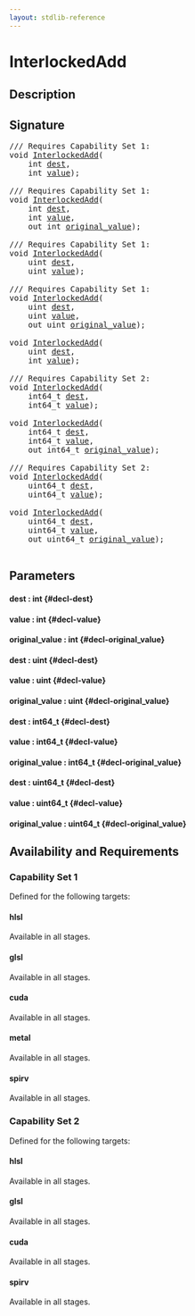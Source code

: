 ```yaml
---
layout: stdlib-reference
---
```


# InterlockedAdd

## Description





## Signature 

<pre>
/// Requires Capability Set 1:
<span class="code_keyword">void</span> <a href="/stdlib-reference/global-decls/interlockedadd-0b">InterlockedAdd</a>(
    <span class="code_keyword">int</span> <a href="/stdlib-reference/global-decls/interlockedadd-0b#decl-dest" class="code_param">dest</a>,
    <span class="code_keyword">int</span> <a href="/stdlib-reference/global-decls/interlockedadd-0b#decl-value" class="code_param">value</a>);

/// Requires Capability Set 1:
<span class="code_keyword">void</span> <a href="/stdlib-reference/global-decls/interlockedadd-0b">InterlockedAdd</a>(
    <span class="code_keyword">int</span> <a href="/stdlib-reference/global-decls/interlockedadd-0b#decl-dest" class="code_param">dest</a>,
    <span class="code_keyword">int</span> <a href="/stdlib-reference/global-decls/interlockedadd-0b#decl-value" class="code_param">value</a>,
    <span class="code_keyword">out</span> <span class="code_keyword">int</span> <a href="/stdlib-reference/global-decls/interlockedadd-0b#decl-original_value" class="code_param">original_value</a>);

/// Requires Capability Set 1:
<span class="code_keyword">void</span> <a href="/stdlib-reference/global-decls/interlockedadd-0b">InterlockedAdd</a>(
    <span class="code_keyword">uint</span> <a href="/stdlib-reference/global-decls/interlockedadd-0b#decl-dest" class="code_param">dest</a>,
    <span class="code_keyword">uint</span> <a href="/stdlib-reference/global-decls/interlockedadd-0b#decl-value" class="code_param">value</a>);

/// Requires Capability Set 1:
<span class="code_keyword">void</span> <a href="/stdlib-reference/global-decls/interlockedadd-0b">InterlockedAdd</a>(
    <span class="code_keyword">uint</span> <a href="/stdlib-reference/global-decls/interlockedadd-0b#decl-dest" class="code_param">dest</a>,
    <span class="code_keyword">uint</span> <a href="/stdlib-reference/global-decls/interlockedadd-0b#decl-value" class="code_param">value</a>,
    <span class="code_keyword">out</span> <span class="code_keyword">uint</span> <a href="/stdlib-reference/global-decls/interlockedadd-0b#decl-original_value" class="code_param">original_value</a>);

<span class="code_keyword">void</span> <a href="/stdlib-reference/global-decls/interlockedadd-0b">InterlockedAdd</a>(
    <span class="code_keyword">uint</span> <a href="/stdlib-reference/global-decls/interlockedadd-0b#decl-dest" class="code_param">dest</a>,
    <span class="code_keyword">int</span> <a href="/stdlib-reference/global-decls/interlockedadd-0b#decl-value" class="code_param">value</a>);

/// Requires Capability Set 2:
<span class="code_keyword">void</span> <a href="/stdlib-reference/global-decls/interlockedadd-0b">InterlockedAdd</a>(
    int64_t <a href="/stdlib-reference/global-decls/interlockedadd-0b#decl-dest" class="code_param">dest</a>,
    int64_t <a href="/stdlib-reference/global-decls/interlockedadd-0b#decl-value" class="code_param">value</a>);

<span class="code_keyword">void</span> <a href="/stdlib-reference/global-decls/interlockedadd-0b">InterlockedAdd</a>(
    int64_t <a href="/stdlib-reference/global-decls/interlockedadd-0b#decl-dest" class="code_param">dest</a>,
    int64_t <a href="/stdlib-reference/global-decls/interlockedadd-0b#decl-value" class="code_param">value</a>,
    <span class="code_keyword">out</span> int64_t <a href="/stdlib-reference/global-decls/interlockedadd-0b#decl-original_value" class="code_param">original_value</a>);

/// Requires Capability Set 2:
<span class="code_keyword">void</span> <a href="/stdlib-reference/global-decls/interlockedadd-0b">InterlockedAdd</a>(
    uint64_t <a href="/stdlib-reference/global-decls/interlockedadd-0b#decl-dest" class="code_param">dest</a>,
    uint64_t <a href="/stdlib-reference/global-decls/interlockedadd-0b#decl-value" class="code_param">value</a>);

<span class="code_keyword">void</span> <a href="/stdlib-reference/global-decls/interlockedadd-0b">InterlockedAdd</a>(
    uint64_t <a href="/stdlib-reference/global-decls/interlockedadd-0b#decl-dest" class="code_param">dest</a>,
    uint64_t <a href="/stdlib-reference/global-decls/interlockedadd-0b#decl-value" class="code_param">value</a>,
    <span class="code_keyword">out</span> uint64_t <a href="/stdlib-reference/global-decls/interlockedadd-0b#decl-original_value" class="code_param">original_value</a>);

</pre>

## Parameters

#### dest  : int {#decl-dest}
#### value  : int {#decl-value}
#### original\_value  : int {#decl-original_value}
#### dest  : uint {#decl-dest}
#### value  : uint {#decl-value}
#### original\_value  : uint {#decl-original_value}
#### dest  : int64\_t {#decl-dest}
#### value  : int64\_t {#decl-value}
#### original\_value  : int64\_t {#decl-original_value}
#### dest  : uint64\_t {#decl-dest}
#### value  : uint64\_t {#decl-value}
#### original\_value  : uint64\_t {#decl-original_value}

## Availability and Requirements

### Capability Set 1

Defined for the following targets:

#### hlsl
Available in all stages.

#### glsl
Available in all stages.

#### cuda
Available in all stages.

#### metal
Available in all stages.

#### spirv
Available in all stages.


### Capability Set 2

Defined for the following targets:

#### hlsl
Available in all stages.

#### glsl
Available in all stages.

#### cuda
Available in all stages.

#### spirv
Available in all stages.



